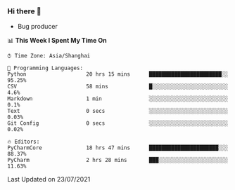 ### Hi there 👋
* Bug producer
<!--START_SECTION:waka-->
📊 **This Week I Spent My Time On** 

```text
⌚︎ Time Zone: Asia/Shanghai

💬 Programming Languages: 
Python                   20 hrs 15 mins      ███████████████████████░░   95.25% 
CSV                      58 mins             █░░░░░░░░░░░░░░░░░░░░░░░░   4.6% 
Markdown                 1 min               ░░░░░░░░░░░░░░░░░░░░░░░░░   0.1% 
Text                     0 secs              ░░░░░░░░░░░░░░░░░░░░░░░░░   0.03% 
Git Config               0 secs              ░░░░░░░░░░░░░░░░░░░░░░░░░   0.02%

🔥 Editors: 
PyCharmCore              18 hrs 47 mins      ██████████████████████░░░   88.37% 
PyCharm                  2 hrs 28 mins       ███░░░░░░░░░░░░░░░░░░░░░░   11.63%

```


 Last Updated on 23/07/2021
<!--END_SECTION:waka-->
